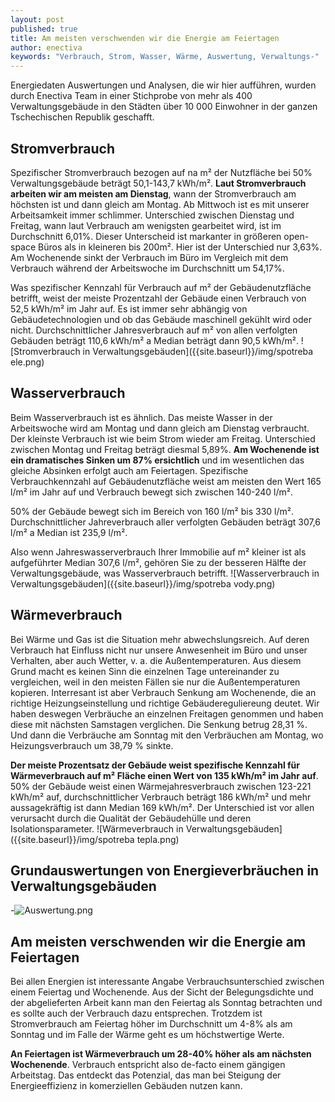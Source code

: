 ```yaml
---
layout: post
published: true
title: Am meisten verschwenden wir die Energie am Feiertagen
author: enectiva
keywords: "Verbrauch, Strom, Wasser, Wärme, Auswertung, Verwaltungs-"
---
```







Energiedaten Auswertungen und Analysen, die wir hier aufführen, wurden durch Enectiva Team in einer Stichprobe von mehr als 400 Verwaltungsgebäude in den Städten über 10 000 Einwohner in der ganzen Tschechischen Republik geschafft. 

## Stromverbrauch

Spezifischer Stromverbrauch bezogen auf na m² der Nutzfläche bei 50% Verwaltungsgebäude beträgt 50,1-143,7 kWh/m². **Laut Stromverbrauch arbeiten wir am meisten am Dienstag**, wann der Stromverbrauch am höchsten ist und dann gleich am Montag. Ab Mittwoch ist es mit unserer Arbeitsamkeit immer schlimmer. Unterschied zwischen Dienstag und Freitag, wann laut Verbrauch am wenigsten gearbeitet wird, ist im Durchschnitt 6,01%. Dieser Unterscheid ist markanter in größeren open-space Büros als in kleineren bis 200m². Hier ist der Unterschied nur 3,63%. Am Wochenende sinkt der Verbrauch im Büro im Vergleich mit dem Verbrauch während der Arbeitswoche im Durchschnitt um 54,17%. 

Was spezifischer Kennzahl für Verbrauch auf m² der Gebäudenutzfläche betrifft, weist der meiste Prozentzahl der Gebäude einen Verbrauch von 52,5 kWh/m² im Jahr auf. Es ist immer sehr abhängig von Gebäudetechnologien und ob das Gebäude maschinell gekühlt wird oder nicht. Durchschnittlicher Jahresverbrauch auf m² von allen verfolgten Gebäuden beträgt 110,6 kWh/m² a Median beträgt dann 90,5 kWh/m².
![Stromverbrauch in Verwaltungsgebäuden]({{site.baseurl}}/img/spotreba ele.png)


## Wasserverbrauch

Beim Wasserverbrauch ist es ähnlich. Das meiste Wasser in der Arbeitswoche wird am Montag und dann gleich am Dienstag verbraucht. Der kleinste Verbrauch ist wie beim Strom wieder am Freitag. Unterschied zwischen Montag und Freitag beträgt diesmal 5,89%. **Am Wochenende ist ein dramatisches Sinken um 87% ersichtlich** und im wesentlichen das gleiche Absinken erfolgt auch am Feiertagen. Spezifische Verbrauchkennzahl auf Gebäudenutzfläche weist am meisten den Wert 165 l/m² im Jahr auf und Verbrauch bewegt sich zwischen 140-240 l/m².

50% der Gebäude bewegt sich im Bereich von 160 l/m² bis 330 l/m². Durchschnittlicher Jahreverbrauch aller verfolgten Gebäuden beträgt 307,6 l/m² a Median ist 235,9 l/m².

Also wenn Jahreswasserverbrauch Ihrer Immobilie auf m² kleiner ist als aufgeführter Median 307,6 l/m², gehören Sie zu der besseren Hälfte der Verwaltungsgebäude, was Wasserverbrauch betrifft.
![Wasserverbrauch in Verwaltungsgebäuden]({{site.baseurl}}/img/spotreba vody.png)


## Wärmeverbrauch

Bei Wärme und Gas ist die Situation mehr abwechslungsreich. Auf deren Verbrauch hat Einfluss nicht nur unsere Anwesenheit im Büro und unser Verhalten, aber auch Wetter, v. a. die Außentemperaturen. Aus diesem Grund macht es keinen Sinn die einzelnen Tage untereinander zu vergleichen, weil in den meisten Fällen sie nur die Außentemperaturen kopieren. Interresant ist aber Verbrauch Senkung am Wochenende, die an richtige Heizungseinstellung und richtige Gebäudereguliereung deutet. Wir haben deswegen Verbräuche an einzelnen Freitagen genommen und haben diese mit nächsten Samstagen verglichen. Die Senkung betrug 28,31 %. Und dann die Verbräuche am Sonntag mit den Verbräuchen am Montag, wo Heizungsverbrauch um 38,79 % sinkte.      
 
**Der meiste Prozentsatz der Gebäude weist spezifische Kennzahl für Wärmeverbrauch auf m² Fläche einen Wert von 135 kWh/m² im Jahr auf**. 50% der Gebäude weist einen Wärmejahresverbrauch zwischen 123-221 kWh/m² auf, durchschnittlicher Verbrauch beträgt 186 kWh/m² und mehr aussagekräftig ist dann Median 169 kWh/m². Der Unterschied ist vor allen verursacht durch die Qualität der Gebäudehülle und deren Isolationsparameter.
![Wärmeverbrauch in Verwaltungsgebäuden]({{site.baseurl}}/img/spotreba tepla.png)

## Grundauswertungen von Energieverbräuchen in Verwaltungsgebäuden

-![Auswertung.png]({{site.baseurl}}/img/statistika.png)

## Am meisten verschwenden wir die Energie am Feiertagen

Bei allen Energien ist interessante Angabe Verbrauchsunterschied zwischen einem Feiertag und Wochenende. Aus der Sicht der Belegungsdichte und der abgelieferten Arbeit kann man den Feiertag als Sonntag betrachten und es sollte auch der Verbrauch dazu entsprechen. Trotzdem ist Stromverbrauch am Feiertag höher im Durchschnitt um 4-8% als am Sonntag und im Falle der Wärme geht es um höchstwertige Werte.   

**An Feiertagen ist Wärmeverbrauch um 28-40% höher als am nächsten Wochenende**.  Verbrauch entspricht also de-facto einem gängigen Arbeitstag. Das entdeckt das Potenzial, das man bei Steigung der Energieeffizienz in komerziellen Gebäuden nutzen kann.  
